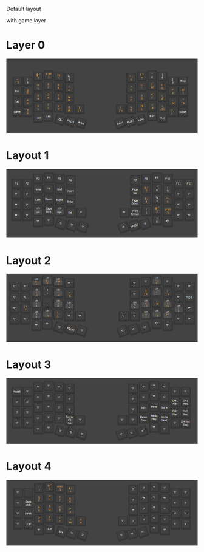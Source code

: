 Default layout

with game layer

# Layer 0
![Layout0](images/layout0.png)

# Layout 1
![Layout1](images/layout1.png)

# Layout 2
![Layout2](images/layout2.png)

# Layout 3
![Layout3](images/layout3.png)

# Layout 4
![Layout4](images/layout4.png)
